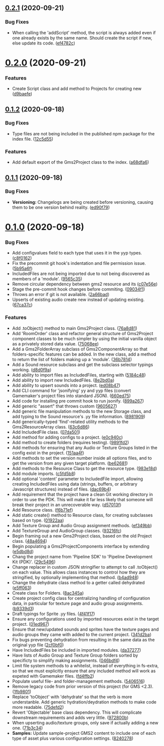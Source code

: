 ## [0.2.1](https://github.com/bscotch/gms2/compare/v0.2.0...v0.2.1) (2020-09-21)


### Bug Fixes

* When calling the 'addScript' method, the script is always added even if one already exists by the same name. Should create the script if new, else update its code. ([ef4782c](https://github.com/bscotch/gms2/commit/ef4782cc64aa2ae3abb9021d6f51c638f1b49de4))



# [0.2.0](https://github.com/bscotch/gms2/compare/v0.1.2...v0.2.0) (2020-09-21)


### Features

* Create Script class and add method to Projects for creating new ([d9baefe](https://github.com/bscotch/gms2/commit/d9baefe576d723686337b1433abad5f2e317a0ad))



## [0.1.2](https://github.com/bscotch/gms2/compare/v0.1.1...v0.1.2) (2020-09-18)


### Bug Fixes

* Type files are not being included in the published npm package for the index file. ([12c5d55](https://github.com/bscotch/gms2/commit/12c5d55ea34f2e5adc9c1826e4d2feaf3aa85809))


### Features

* Add default export of the Gms2Project class to the index. ([a68dfa6](https://github.com/bscotch/gms2/commit/a68dfa6e486db09fc64330911eafecd9f1f4fc23))



## [0.1.1](https://github.com/bscotch/gms2/compare/v0.1.0...v0.1.1) (2020-09-18)


### Bug Fixes

* **Versioning:** Changelogs are being created before versioning, causing them to be one version behind reality. ([ed90f79](https://github.com/bscotch/gms2/commit/ed90f7943f7eab1da9af8588f44852bae976c0a6))



# [0.1.0](https://github.com/bscotch/gms2/compare/8240278735d87cd1c7576773622c5b2ee368d1ae...v0.1.0) (2020-09-18)


### Bug Fixes

* Add configvalues field to each type that uses it in the yyp types. ([c8f0162](https://github.com/bscotch/gms2/commit/c8f0162ef57ef4b06bb39f5c2c52c8873422b4a9))
* Fix the precommit git hook's indentation and file permission issue. ([5b95a6f](https://github.com/bscotch/gms2/commit/5b95a6f5b006e1c53f629fa9023775ebdc323c3c))
* IncludedFiles are not being imported due to not being discovered as members of a 'module'. ([9565c35](https://github.com/bscotch/gms2/commit/9565c35d2aa7d795a9e12b008e452d261b5a434a))
* Remove circular dependency between gms2 resource and its ([c07e56e](https://github.com/bscotch/gms2/commit/c07e56ed6887e7ffeb070fddf32eefd0411246d9))
* Stage the pre-commit hook changes before commiting. ([09034f1](https://github.com/bscotch/gms2/commit/09034f180b239716c1e85dd4fe0ac795b89ba208))
* Throws an error if git is not available. ([2a66bad](https://github.com/bscotch/gms2/commit/2a66badf5b5e402e343a029772f01b5704b520b2))
* Upserts of existing audio create new instead of updating existing. ([67ca37c](https://github.com/bscotch/gms2/commit/67ca37cc0c539370337008d18199f8e28b691b29))


### Features

* Add .toObject() method to main Gms2Project class. ([76a8d81](https://github.com/bscotch/gms2/commit/76a8d81a0a5c5486d5a6bebf1a5289da9b2aa124))
* Add 'RoomOrder' class and refactor general structure of Gms2Project component classes to be much simpler by using the initial vanilla object as a privately stored data value. ([75068ee](https://github.com/bscotch/gms2/commit/75068eeae627fd14d0d1f1fa7899713535377c87))
* Add a Gms2FolderArray subclass of Gms2ComponentArray so that folders-specific features can be added. In the new class, add a method to return the list of folders making up a 'module'. ([36b7814](https://github.com/bscotch/gms2/commit/36b7814c627126cc29e3209ceb02cad3d59e0f14))
* Add a Sound resource subclass and get the subclass selector typings working. ([d8d0f9a](https://github.com/bscotch/gms2/commit/d8d0f9ab717eb2ec6946fee8d94c1c1171673adc))
* Add ability to import files as IncludedFiles, starting with ([5184c48](https://github.com/bscotch/gms2/commit/5184c48784d822752ac019665aa6f2f290a559c5))
* Add ability to import new IncludedFiles. ([8e2bd0a](https://github.com/bscotch/gms2/commit/8e2bd0a55bee8e051156a9e74ca4a0249438b1e7))
* Add ability to upsert sounds into a project. ([ed08b47](https://github.com/bscotch/gms2/commit/ed08b47963414e4306437feb10a6fbb390ce872a))
* Add CLI command for 'jsonifying' yy and yyp files (convert Gamemaker's project files into standard JSON). ([660ed75](https://github.com/bscotch/gms2/commit/660ed75a3f9f94b7e62992cf53c0ff38d811250c))
* Add code for installing pre commit hook to run jsonify. ([899a267](https://github.com/bscotch/gms2/commit/899a267aba6d74d42c14b85c21b7af001736abc7))
* Add generic "assert" that throws custom ([9605627](https://github.com/bscotch/gms2/commit/96056278604be3f2827b13b27c60e6ab7eef647d))
* Add generic file manipulation methods to the new Storage class, and add typing to the Sound resource's .yy file information. ([8981909](https://github.com/bscotch/gms2/commit/898190997f5a774f9a04c1dab4136acf0f9f897a))
* Add generically-typed 'find'-related utility methods to the Gms2ResourceArray class. ([63c6d86](https://github.com/bscotch/gms2/commit/63c6d8614e4cc51a8b050445faf9d7ceb7f9fa43))
* Add IncludedFile class. ([07da501](https://github.com/bscotch/gms2/commit/07da50183782653e1608f731e4841c2edeccacbd))
* Add method for adding configs to a project. ([e0c940c](https://github.com/bscotch/gms2/commit/e0c940c49a67fd6cf8bcf3f1cc473ec147dd3f91))
* Add method to create folders (requires testing). ([9891fd2](https://github.com/bscotch/gms2/commit/9891fd2bf34aadd680dcc47902b6a0887f08f262))
* Add methods for ensuring that any Audio or Texture Groups listed in the config exist in the project. ([151aa4f](https://github.com/bscotch/gms2/commit/151aa4f0f2116dd0f779a9efa25c70703638be1b))
* Add methods to set the version number inside all options files, and to get the version from any given target platform. ([be62681](https://github.com/bscotch/gms2/commit/be62681d6e67b83efe96b57852a84fb49485ad98))
* Add methods to the Resource Class to get the resource type. ([983e18d](https://github.com/bscotch/gms2/commit/983e18d653c3364cbc6fb82bb7a0dd150eed4818))
* Add module imports. ([c5fd5b8](https://github.com/bscotch/gms2/commit/c5fd5b8f0072140cb5d784c1596fa828b06a070e))
* Add optional 'content' parameter to IncludedFile import, allowing creating IncludedFiles using data (strings, buffers, or arbitrary Javascript structures) instead of files. ([dac69b4](https://github.com/bscotch/gms2/commit/dac69b4b5b301d91f7a44feface5fa12e029d031))
* Add requirement that the project have a clean Git working directory in order to use the PDK. This will make it far less likely that someone will break their project in an unrecoverable way. ([d57013f](https://github.com/bscotch/gms2/commit/d57013f4d4b6a129523837cd449c35323a1e7bcc))
* Add Resource class. ([f6b71ef](https://github.com/bscotch/gms2/commit/f6b71ef81e46e4d4fb3c23e36f0c24687ed48fa1))
* Add static create() method to Resource class, for creating subclasses based on type. ([01922aa](https://github.com/bscotch/gms2/commit/01922aaf551c883dd50d7efc8e1c7e0237c7395e))
* Add Texture Group and Audio Group assignment methods. ([ef349bb](https://github.com/bscotch/gms2/commit/ef349bb3763ee8db99b6138d7abb81a1f825efb4))
* Add TextureGroup and AudioGroup classes. ([93216fc](https://github.com/bscotch/gms2/commit/93216fc60d3cdc01e0c9f0c786bcd96f23dde993))
* Begin framing out a new Gms2Project class, based on the old Project class. ([48a4694](https://github.com/bscotch/gms2/commit/48a4694fcb42be332f78e0502322edf9fe007d22))
* Begin populating a Gms2ProjectComponents interface by extending ([e5dbd8d](https://github.com/bscotch/gms2/commit/e5dbd8d81db6fb43aba0a74010a423077b1b1d2b))
* Chang the project name from 'Pipeline SDK' to 'Pipeline Development Kit (PDK)'. ([29c5496](https://github.com/bscotch/gms2/commit/29c5496bc30ff2c3e2be85a983c009cd47aef68e))
* Change replacer in custom JSON stringifier to attempt to call .toObject() on each value. This allows class instances to control how they are stringified, by optionally implementing that method. ([b4ad948](https://github.com/bscotch/gms2/commit/b4ad948b2b542d55a464c95f8d224e0dad880482))
* Change the dehydrate class method to a getter called dehydrated ([e5ff063](https://github.com/bscotch/gms2/commit/e5ff0637406533a28ff04f25577aa2ac2e89e301))
* Create class for Folders. ([8ac345a](https://github.com/bscotch/gms2/commit/8ac345a7a3ac8124be4306bd637db49cc05f64d0))
* Create project config class for centralizing handling of configuration data, in particular for texture page and audio group assignments. ([b9339d3](https://github.com/bscotch/gms2/commit/b9339d3c39e53e29f479ca1726429a93923d1fce))
* Draft typings for Sprite .yy files. ([4f41f17](https://github.com/bscotch/gms2/commit/4f41f174893af3ab0fcdd1c25c84c7004efc49c0))
* Ensure any configurations used by imported resources exist in the target project. ([01ed967](https://github.com/bscotch/gms2/commit/01ed9675136c592046ec38d57af926c49c7a1cce))
* Ensure that new/updated sounds and sprites have the texture pages and audio groups they came with added to the current project. ([341d2ba](https://github.com/bscotch/gms2/commit/341d2ba0b7461448e87f854bb3010f8c068819a9))
* Fix bugs preventing dehydration from resulting in the same data as the original yyp file ([2cf0bf0](https://github.com/bscotch/gms2/commit/2cf0bf0e2fdefed94bb7dd4f3c51e8f40880d64e))
* Have IncludedFiles be included in imported modules. ([da37277](https://github.com/bscotch/gms2/commit/da37277ec4625430f26d0e5bbd428bb7702289c4))
* Have lists of Audio Group and Texture Group folders sorted by specificty to simplify making assignments. ([046bdf4](https://github.com/bscotch/gms2/commit/046bdf469060a0452afbeb58389ddf90a7078bae))
* Limit file system methods to a whitelist, instead of everything in fs-extra, so that we must explicitly ensure that any included method will work as expeted with Gamemaker files. ([fd4ffb2](https://github.com/bscotch/gms2/commit/fd4ffb24bb8b120124b5349a13a5c6792d5b7c0a))
* Populate useful file- and folder-management methods. ([5406516](https://github.com/bscotch/gms2/commit/540651605c2b4f852e9e04f9d45d0f32a346db34))
* Remove legacy code from prior version of this project (for GMS <2.3). ([1fb9801](https://github.com/bscotch/gms2/commit/1fb9801ea82880df1505e5cd3385dcb9d1fe3f25))
* Replace 'toObject' with 'dehydrate' so that the verb is more understanble. Add generic hydration/deydration methods to make code more readable. ([75defd2](https://github.com/bscotch/gms2/commit/75defd2fc4b07a3b2a470ea82d67421ccc982a94))
* Revert 'Objectable' base class dependency. This will complicate downstream requirements and adds very little. ([972800b](https://github.com/bscotch/gms2/commit/972800b5a32d86c98bc5f770cf2400d25b8f24cf))
* When upserting audio/texture groups, only save if actually adding a new one. ([71b3c34](https://github.com/bscotch/gms2/commit/71b3c34a910b3785470f63bf7bd1dbe47e417a78))
* **Samples:** Update sample-project GMS2 content to include one of each type of asset plus various configuration settings. ([8240278](https://github.com/bscotch/gms2/commit/8240278735d87cd1c7576773622c5b2ee368d1ae))



